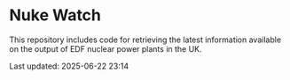 # Nuke Watch

This repository includes code for retrieving the latest information available on the output of EDF nuclear power plants in the UK.

Last updated: 2025-06-22 23:14